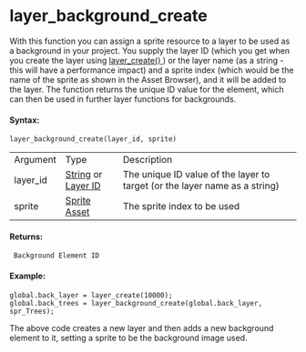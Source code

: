 # layer_background_create

With this function you can assign a sprite resource to a layer to be
used as a background in your project. You supply the layer ID (which you
get when you create the layer using [ layer_create()
](../General_Layer_Functions/layer_create) ) or the layer name (as a
string - this will have a performance impact) and a sprite index (which
would be the name of the sprite as shown in the Asset Browser), and it
will be added to the layer. The function returns the unique ID value for
the element, which can then be used in further layer functions for
backgrounds.

#### Syntax:

``` gml
layer_background_create(layer_id, sprite)
```

|          |                                                                                                                                                                                                                  |                                                                            |
|----------|------------------------------------------------------------------------------------------------------------------------------------------------------------------------------------------------------------------|----------------------------------------------------------------------------|
| Argument | Type                                                                                                                                                                                                             | Description                                                                |
| layer_id |  [String](../../../../../../GameMaker_Language/GML_Overview/Data_Types) or [Layer ID](../../../../../../GameMaker_Language/GML_Reference/Asset_Management/Rooms/General_Layer_Functions/layer_get_id)    | The unique ID value of the layer to target (or the layer name as a string) |
| sprite   |  [Sprite Asset](../../../../../../The_Asset_Editors/Sprites)                                                                                                                                                 | The sprite index to be used                                                |

#### Returns:

``` gml
 Background Element ID
```

#### Example:

``` gml
global.back_layer = layer_create(10000);
global.back_trees = layer_background_create(global.back_layer, spr_Trees);
```

The above code creates a new layer and then adds a new background
element to it, setting a sprite to be the background image used.
